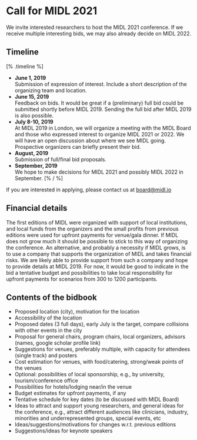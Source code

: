 # Call for MIDL 2021

We invite interested researchers to host the MIDL 2021 conference. If we receive multiple interesting bids, we may also
already decide on MIDL 2022.

## Timeline

[% .timeline %]
* **June 1, 2019**  
  Submission of expression of interest. Include a short description of the organizing team and location.
* **June 15, 2019**  
  Feedback on bids. It would be great if a (preliminary) full bid could be submitted shortly before MIDL 2019. Sending the full bid after MIDL 2019 is also possible.  
* **July 8-10, 2019**  
  At MIDL 2019 in London, we will organize a meeting with the MIDL Board and those who expressed interest to organize MIDL 2021 or 2022. We will have an open discussion about where we see MIDL going. Prospective organizers can briefly present their bid.
* **August, 2019**  
  Submission of full/final bid proposals.
* **September, 2019**  
  We hope to make decisions for MIDL 2021 and possibly MIDL 2022 in September.
[% / %]

If you are interested in applying, please contact us at board@midl.io

## Financial details

The first editions of MIDL were organized with support of local institutions, and local funds from the organizers and
the small profits from previous editions were used for upfront payments for venue/gala dinner. If MIDL does not grow much
it should be possible to stick to this way of organizing the conference. An alternative, and probably a necessity if MIDL
grows, is to use a company that supports the organization of MIDL and takes financial risks. We are likely able to provide
support from such a company and hope to provide details at MIDL 2019. For now, it would be good to indicate in the bid
a tentative budget and possibilities to take local responsibility for upfront payments for scenarios from 300 to 1200
participants.

## Contents of the bidbook

* Proposed location (city), motivation for the location
* Accessibility of the location
* Proposed dates (3 full days), early July is the target, compare collisions with other events in the city
* Proposal for general chairs, program chairs, local organizers, advisors (names, google scholar profile link)
* Suggestions for venues, preferably multiple, with capacity for attendees (single track) and posters
* Cost estimation for venues, with food/catering, strong/weak points of the venues
* Optional: possibilities of local sponsorship, e.g., by university, tourism/conference office
* Possibilities for hotels/lodging near/in the venue
* Budget estimates for upfront payments, if any
* Tentative schedule for key dates (to be discussed with MIDL Board)
* Ideas to attract and support young researchers, and general ideas for the conference, e.g., attract different audiences like clinicians, industry, minorities and underrepresented groups, special events, etc
* Ideas/suggestions/motivations for changes w.r.t. previous editions
* Suggestions/ideas for keynote speakers
